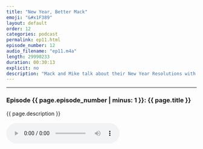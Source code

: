 ```yaml
---
title: "New Year, Better Mack"
emoji: "&#x1F389"
layout: default
order: 12
categories: podcast
permalink: ep11.html
episode_number: 12
audio_filename: "ep11.m4a"
length: 29990233
duration: 00:30:13
explicit: no
description: "Mack and Mike talk about their New Year Resolutions with this week's guest, Mergen. They also reminisce about how they remember years in their lives. Finally, Mack talks about the upcoming season 2 of his popular vlog."
---
```


<hr />
<h3>Episode {{ page.episode_number | minus: 1 }}: {{ page.title }}</h3>
<p>
{{ page.description }}
<br />
<br />
<audio controls="">
<source src="{{ site.podcast_audio_prefix | append: page.audio_filename }}" type="audio/x-m4a" />
Your browser does not support the audio element.
</audio>
</p>
